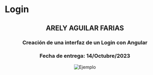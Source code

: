 # Login

<P>
  <h2 align="center">ARELY AGUILAR FARIAS</h2>
  <h3 align="center">Creación de una interfaz de un Login con Angular</h3>
  <h3 align="center">Fecha de entrega: 14/Octubre/2023</h3>
</P>

<center>
  <img src=https://github.com/Arely2409/FrontEnd_Login/assets/84819096/5a34a276-180d-4623-b48d-ea20170cb922 alt="Ejemplo" align="center">
</center>
